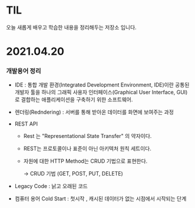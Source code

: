 # TIL
오늘 새롭게 배우고 학습한 내용을 정리해두는 저장소 입니다.

# 2021.04.20

### 개발용어 정리

- IDE : 통합 개발 환경(Integrated Development Environment, IDE)이란 공통된 개발자 툴을 하나의 그래픽 사용자 인터페이스(Graphical User Interface, GUI)로 결합하는 애플리케이션을 구축하기 위한 소프트웨어.
- 렌더링(Redndering) : 서버를 통해 받아온 데이터를 화면에 보여주는 과정
- REST API
    - Rest 는 "Representational State Transfer" 의 약자이다.
    - REST는 프로토콜이나 표준이 아닌 아키텍처 원칙 세트이다.
    - 자원에 대한 HTTP Method는 CRUD 기법으로 표현한다.

        → CRUD 기법 (GET, POST, PUT, DELETE)

- Legacy Code : 낡고 오래된 코드
- 컴퓨터 용어 Cold Start : 첫시작 , 캐시된 데이터가 없는 시점에서 시작되는 단계
